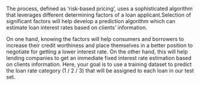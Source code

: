 The process, defined as ‘risk-based pricing’, uses a sophisticated algorithm that leverages different determining factors of a loan applicant.Selection of significant factors will help develop a prediction algorithm which can estimate loan interest rates based on clients’ information.

On one hand, knowing the factors will help consumers and borrowers to increase their credit worthiness and place themselves in a better position to negotiate for getting a lower interest rate.
On the other hand, this will help lending companies to get an immediate fixed interest rate estimation based on clients information.
Here, your goal is to use a training dataset to predict the loan rate category (1 / 2 / 3) that will be assigned to each loan in our test set.